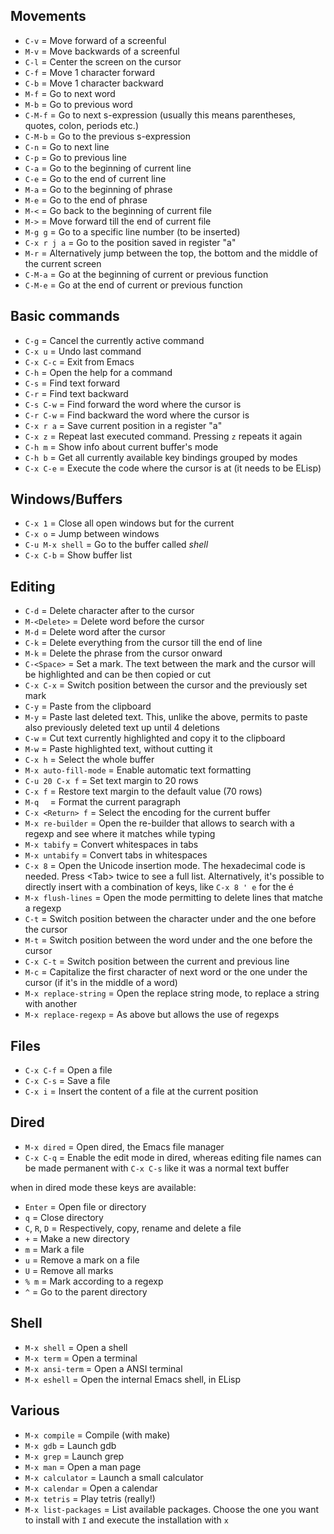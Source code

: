 ## Movements

* `C-v` = Move forward of a screenful
* `M-v` = Move backwards of a screenful
* `C-l` = Center the screen on the cursor
* `C-f` = Move 1 character forward
* `C-b` = Move 1 character backward
* `M-f` = Go to next word
* `M-b` = Go to previous word
* `C-M-f` = Go to next s-expression (usually this means parentheses, quotes, colon, periods etc.)
* `C-M-b` = Go to the previous s-expression
* `C-n` = Go to next line
* `C-p` = Go to previous line
* `C-a` = Go to the beginning of current line
* `C-e` = Go to the end of current line
* `M-a` = Go to the beginning of phrase
* `M-e` = Go to the end of phrase
* `M-<` = Go back to the beginning of current file
* `M->` = Move forward till the end of current file
* `M-g g` = Go to a specific line number (to be inserted)
* `C-x r j a` = Go to the position saved in register "a"
* `M-r` = Alternatively jump between the top, the bottom and the middle of the current screen
* `C-M-a` = Go at the beginning of current or previous function
* `C-M-e` = Go at the end of current or previous function

## Basic commands

* `C-g` = Cancel the currently active command
* `C-x u` = Undo last command
* `C-x C-c` = Exit from Emacs
* `C-h` = Open the help for a command
* `C-s` = Find text forward
* `C-r` = Find text backward
* `C-s C-w` = Find forward the word where the cursor is
* `C-r C-w` = Find backward the word where the cursor is
* `C-x r a` = Save current position in a register "a"
* `C-x z` = Repeat last executed command. Pressing `z` repeats it again
* `C-h m` = Show info about current buffer's mode
* `C-h b` = Get all currently available key bindings grouped by modes
* `C-x C-e` = Execute the code where the cursor is at (it needs to be ELisp)

## Windows/Buffers

* `C-x 1` = Close all open windows but for the current
* `C-x o` = Jump between windows
* `C-u M-x shell` = Go to the buffer called *shell*
* `C-x C-b` = Show buffer list

## Editing

* `C-d` = Delete character after to the cursor
* `M-<Delete>` = Delete word before the cursor
* `M-d` = Delete word after the cursor
* `C-k` = Delete everything from the cursor till the end of line
* `M-k` = Delete the phrase from the cursor onward
* `C-<Space>` = Set a mark. The text between the mark and the cursor will be highlighted and can be then copied or cut
* `C-x C-x` = Switch position between the cursor and the previously set mark
* `C-y` = Paste from the clipboard
* `M-y` = Paste last deleted text. This, unlike the above, permits to paste also previously deleted text up until 4 deletions
* `C-w` = Cut text currently highlighted and copy it to the clipboard
* `M-w` = Paste highlighted text, without cutting it
* `C-x h` = Select the whole buffer
* `M-x auto-fill-mode` = Enable automatic text formatting
* `C-u 20 C-x f` = Set text margin to 20 rows
* `C-x f` = Restore text margin to the default value (70 rows)
* `M-q	`	= Format the current paragraph
* `C-x <Return> f` = Select the encoding for the current buffer
* `M-x re-builder` = Open the re-builder that allows to search with a regexp and see where it matches while typing
* `M-x tabify` = Convert whitespaces in tabs
* `M-x untabify` = Convert tabs in whitespaces
* `C-x 8` = Open the Unicode insertion mode. The hexadecimal code is needed. Press <Tab\> twice to see a full list. Alternatively, it's possible to directly insert with a combination of keys, like `C-x 8 ' e` for the é
* `M-x flush-lines` = Open the mode permitting to delete lines that matche a regexp
* `C-t` = Switch position between the character under and the one before the cursor
* `M-t` = Switch position between the word under and the one before the cursor
* `C-x C-t` = Switch position between the current and previous line
* `M-c` = Capitalize the first character of next word or the one under the cursor (if it's in the middle of a word)
* `M-x replace-string` = Open the replace string mode, to replace a string with another
* `M-x replace-regexp` = As above but allows the use of regexps

## Files

* `C-x C-f` = Open a file
* `C-x C-s` = Save a file
* `C-x i`	= Insert the content of a file at the current position

## Dired

* `M-x dired` = Open dired, the Emacs file manager
* `C-x C-q`	 = Enable the edit mode in dired, whereas editing file names can be made permanent with `C-x C-s` like it was a normal text buffer

when in dired mode these keys are available:

* `Enter` = Open file or directory
* `q`	= Close directory
* `C`, `R`, `D` = Respectively, copy, rename and delete a file
* `+` = Make a new directory
* `m` = Mark a file
* `u` = Remove a mark on a file
* `U` = Remove all marks
* `% m` = Mark according to a regexp
* `^` = Go to the parent directory

## Shell

* `M-x shell` = Open a shell
* `M-x term` = Open a terminal
* `M-x ansi-term` = Open a ANSI terminal
* `M-x eshell` = Open the internal Emacs shell, in ELisp

## Various

* `M-x compile` = Compile (with make)
* `M-x gdb` = Launch gdb
* `M-x grep` = Launch grep
* `M-x man` = Open a man page
* `M-x calculator` = Launch a small calculator
* `M-x calendar` = Open a calendar
* `M-x tetris` = Play tetris (really!)
* `M-x list-packages` = List available packages. Choose the one you want to install with `I` and execute the installation with `x`
